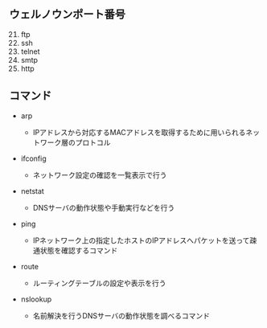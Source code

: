 ## ウェルノウンポート番号
21. ftp
22. ssh
23. telnet
25. smtp
80. http


## コマンド
- arp
  - IPアドレスから対応するMACアドレスを取得するために用いられるネットワーク層のプロトコル

- ifconfig
  - ネットワーク設定の確認を一覧表示で行う

- netstat
  - DNSサーバの動作状態や手動実行などを行う

- ping
  - IPネットワーク上の指定したホストのIPアドレスへパケットを送って疎通状態を確認するコマンド

- route
  - ルーティングテーブルの設定や表示を行う

- nslookup
  - 名前解決を行うDNSサーバの動作状態を調べるコマンド


